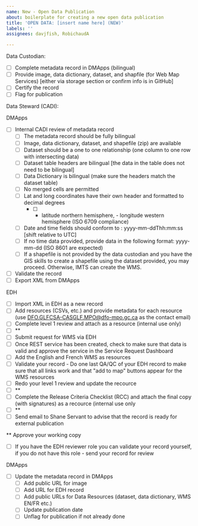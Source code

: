 ```yaml
---
name: New - Open Data Publication
about: boilerplate for creating a new open data publication
title: 'OPEN DATA: [insert name here] (NEW)'
labels: ''
assignees: davjfish, RobichaudA

---
```


Data Custodian:
- [ ] Complete metadata record in DMApps (bilingual)
- [ ] Provide image, data dictionary, dataset, and shapfile (for Web Map Services) [either via storage section or confirm info is in GitHub]
- [ ] Certify the record
- [ ] Flag for publication

Data Steward (CADI):

DMApps
- [ ] Internal CADI review of metadata record
  - [ ] The metadata record should be fully bilingual
  - [ ] Image, data dictionary, dataset, and shapefile (zip) are available
  - [ ] Dataset should be a one to one relationship (one column to one row with intersecting data)
  - [ ] Dataset table headers are bilingual [the data in the table does not need to be bilingual]
  - [ ] Data Dictionary is bilingual (make sure the headers match the dataset table)
  - [ ] No merged cells are permitted
  - [ ] Lat and long coordinates have their own header and formatted to decimal degrees
    - [ ]  + latitude northern hemisphere, - longitude western hemisphere (ISO 6709 compliance)
  - [ ]  Date and time fields should conform to : yyyy-mm-ddThh:mm:ss [shift relative to UTC]
    - [ ]  If no time data provided, provide data in the following format: yyyy-mm-dd (ISO 8601 are expected)
  - [ ] If a shapefile is not provided by the data custodian and you have the GIS skills to create a shapefile using the dataset provided, you may proceed. Otherwise, IMTS can create the WMS.
- [ ] Validate the record
- [ ] Export XML from DMApps

EDH 

- [ ] Import XML in EDH as a new record
- [ ] Add resources (CSVs, etc.) and provide metadata for each resource (use DFO.GLFCSA-CASGLF.MPO@dfo-mpo.gc.ca as the contact email)
- [ ] Complete level 1 review and attach as a resource (internal use only)
- [ ] **
- [ ] Submit request for WMS via EDH
- [ ] Once REST service has been created, check to make sure that data is valid and approve the service in the Service Request Dashboard
- [ ] Add the English and French WMS as resources
- [ ] Validate your record - Do one last QA/QC of your EDH record to make sure that all links work and that "add to map" buttons appear for the WMS resources
- [ ] Redo your level 1 review and update the recource
- [ ] **
- [ ] Complete the Release Criteria Checklist (RCC) and attach the final copy (with signatures) as a recource (internal use only
- [ ] **
- [ ] Send email to Shane Servant to advise that the record is ready for external publication

** Approve your working copy
-   [ ] If you have the EDH reviewer role you can validate your record yourself, if you do not have this role - send your record for review

DMApps
- [ ] Update the metadata record in DMApps
  - [ ] Add public URL for image
  - [ ] Add URL for EDH record
  - [ ] Add public URLs for Data Resources (dataset, data dictionary, WMS EN/FR etc.)
  - [ ] Update publication date
  - [ ] Unflag for publication if not already done
